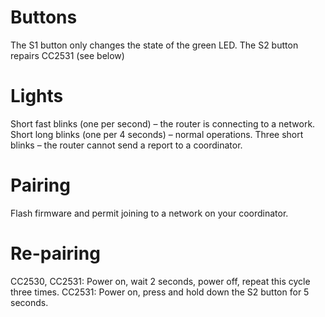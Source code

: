 # Buttons

The S1 button only changes the state of the green LED. 
The S2 button repairs CC2531 (see below)

# Lights

Short fast blinks (one per second) – the router is connecting to a network.
Short long blinks (one per 4 seconds) – normal operations.
Three short blinks – the router cannot send a report to a coordinator.

# Pairing

Flash firmware and permit joining to a network on your coordinator.

# Re-pairing

CC2530, CC2531: Power on, wait 2 seconds, power off, repeat this cycle three times.
CC2531: Power on, press and hold down the S2 button for 5 seconds.

